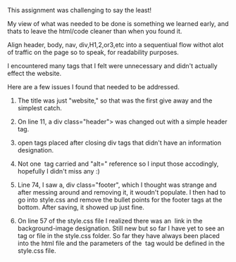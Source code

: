 This assignment was challenging to say the least!

My view of what was needed to be done is something we learned early, and thats to leave the html/code cleaner than when you found it.

Align header, body, nav, div,H1,2,or3,etc into a sequentiual flow withot alot of traffic on the page so to speak, for readability purposes.

I encountered many tags that I felt were unnecessary and didn't actually effect the website.

Here are a few issues I found that needed to be addressed.

1. The title was just "website," so that was the first give away and the simplest catch.

2.  On line 11, a div class="header"> was changed out with a simple header tag.
  
3.  <div> open tags placed after closing div tags that didn't have an information designation.
  
4. Not one <img> tag carried and "alt=" reference so I input those accodingly, hopefully I didn't miss any :)

5. Line 74, I saw a, div class="footer", which I thought was strange and after messing around and removing it, it woudn't populate. I then had to go into style.css and remove the bullet points for the footer tags at the bottom. After saving, it showed up just fine.
  
6. On line 57 of the style.css file I realized there was an <img> link in the background-image designation. Still new but so far I have yet to see an <img> tag or file in the style.css folder. So far they have always been placed into the html file and the parameters of the <img> tag would be defined in the style.css file.
    

